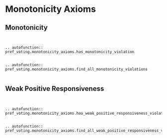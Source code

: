 Monotonicity Axioms
==========


## Monotonicity

```{eval-rst}


.. autofunction:: pref_voting.monotonicity_axioms.has_monotonicity_violation


.. autofunction:: pref_voting.monotonicity_axioms.find_all_monotonicity_violations


```

## Weak Positive Responsiveness

```{eval-rst}


.. autofunction:: pref_voting.monotonicity_axioms.has_weak_positive_responsiveness_violation


.. autofunction:: pref_voting.monotonicity_axioms.find_all_weak_positive_responsiveness_violations

```
